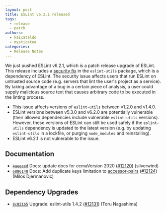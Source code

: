 ```yaml
---
layout: post
title: ESLint v6.2.1 released
tags:
  - release
  - patch
authors:
  - kaicataldo
  - mysticatea
categories:
  - Release Notes
---
```


We just pushed ESLint v6.2.1, which is a patch release upgrade of ESLint. This release includes a [security fix](https://github.com/mysticatea/eslint-utils/security/advisories/GHSA-3gx7-xhv7-5mx3) in the `eslint-utils` package, which is a dependency of ESLint. The security issue affects users that run ESLint on untrusted source code (e.g. servers that lint the user's project as a service). By taking advantage of a bug in a certain piece of analysis, a user could supply malicious source text that causes arbitrary code to be executed in the linting process.

* This issue affects versions of `eslint-utils` between v1.2.0 and v1.4.0.
* ESLint versions between v5.3.0 and v6.2.0 are potentially vulnerable (their allowed dependencies include vulnerable `eslint-utils` versions). However, these versions of ESLint can still be used safely if the `eslint-utils` dependency is updated to the latest version (e.g. by updating `eslint-utils` in a lockfile, or purging `node_modules` and reinstalling).
* ESLint v6.2.1 is not vulnerable to the issue.


## Documentation


* [`4aeeeed`](https://github.com/eslint/eslint/commit/4aeeeedb656ee3519ea82ebf0cb41ca801215046) Docs: update docs for ecmaVersion 2020 ([#12120](https://github.com/eslint/eslint/issues/12120)) (silverwind)
* [`6886148`](https://github.com/eslint/eslint/commit/6886148d1f528659ec3e125f61ef7a5f4c67556d) Docs: Add duplicate keys limitation to [accessor-pairs](/docs/rules/accessor-pairs) ([#12124](https://github.com/eslint/eslint/issues/12124)) (Milos Djermanovic)




## Dependency Upgrades


* [`8c021b5`](https://github.com/eslint/eslint/commit/8c021b5917b3aa3c578ffe3972106d0a6bcf0838) Upgrade: eslint-utils 1.4.2 ([#12131](https://github.com/eslint/eslint/issues/12131)) (Toru Nagashima)
